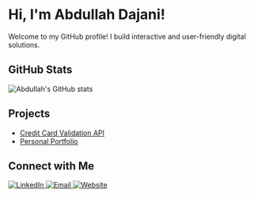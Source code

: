 # Hi, I'm Abdullah Dajani!

Welcome to my GitHub profile! I build interactive and user-friendly digital solutions.

## GitHub Stats
![Abdullah's GitHub stats](https://github-readme-stats.vercel.app/api?username=amdajani&show_icons=true&theme=radical)

## Projects
- [Credit Card Validation API](https://github.com/amdajani/API/tree/main/credit-card)
- [Personal Portfolio](https://github.com/amdajani/Abdullah-Dajani-s/tree/main/personal-website)

## Connect with Me
<a href="https://www.linkedin.com/in/dajani-abdullah" target="_blank">
    <img src="https://img.shields.io/badge/LinkedIn-Connect-blue?style=for-the-badge&logo=linkedin" alt="LinkedIn">
</a>
<a href="mailto:dajani.abdullah.majid@gmail.com?subject=Hi%20Abdullah%2C%20Let's%20Connect!" target="_blank">
    <img src="https://img.shields.io/badge/Email-Send-blue?style=for-the-badge&logo=gmail" alt="Email">
</a>
<a href="https://amdajani.com" target="_blank">
    <img src="https://img.shields.io/badge/Website-Visit-blue?style=for-the-badge&logo=google-chrome" alt="Website">
</a>
